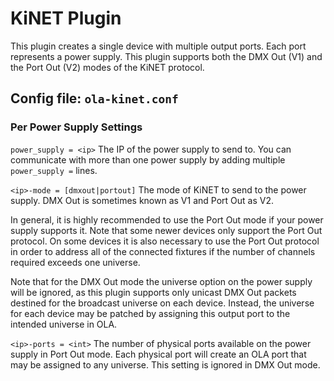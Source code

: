 KiNET Plugin
============

This plugin creates a single device with multiple output ports. Each port
represents a power supply. This plugin supports both the DMX Out (V1) and the
Port Out (V2) modes of the KiNET protocol.


## Config file: `ola-kinet.conf`

### Per Power Supply Settings

`power_supply = <ip>`
The IP of the power supply to send to. You can communicate with more than
one power supply by adding multiple `power_supply =` lines.

`<ip>-mode = [dmxout|portout]`
The mode of KiNET to send to the power supply. DMX Out is sometimes known as V1
and Port Out as V2.

In general, it is highly recommended to use the Port Out mode if your power
supply supports it. Note that some newer devices only support the Port Out
protocol. On some devices it is also necessary to use the Port Out protocol in
order to address all of the connected fixtures if the number of channels
required exceeds one universe.

Note that for the DMX Out mode the universe option on the power supply will be
ignored, as this plugin supports only unicast DMX Out packets destined for the
broadcast universe on each device. Instead, the universe for each device may be
patched by assigning this output port to the intended universe in OLA.

`<ip>-ports = <int>`
The number of physical ports available on the power supply in Port Out mode.
Each physical port will create an OLA port that may be assigned to any
universe. This setting is ignored in DMX Out mode.
